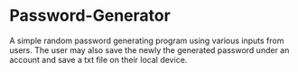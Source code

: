 # Password-Generator
A simple random password generating program using various inputs from users.
The user may also save the newly the generated password under an account and save a txt file on their local device.
